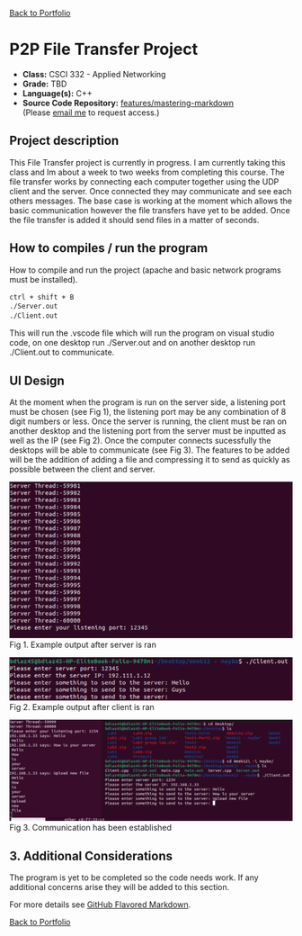 [Back to Portfolio](./)

P2P File Transfer Project
===============

-   **Class:** CSCI 332 - Applied Networking
-   **Grade:** TBD
-   **Language(s):** C++
-   **Source Code Repository:** [features/mastering-markdown](https://guides.github.com/features/mastering-markdown/)  
    (Please [email me](mailto:badiaz@csustudent.net?subject=GitHub%20Access) to request access.)

## Project description

This File Transfer project is currently in progress. I am currently taking this class and Im about a week to two weeks from completing this course. The file transfer works by connecting each computer together using the UDP client and the server. Once connected they may communicate and see each others messages. The base case is working at the moment which allows the basic communication however the file transfers have yet to be added. Once the file transfer is added it should send files in a matter of seconds.

## How to compiles / run the program

How to compile and run the project (apache and basic network programs must be installed).

```bash
ctrl + shift + B
./Server.out
./Client.out
```

This will run the .vscode file which will run the program on visual studio code, on one desktop run ./Server.out and on another desktop run ./Client.out to communicate.

## UI Design

At the moment when the program is run on the server side, a listening port must be chosen (see Fig 1), the listening port may be any combination of 8 digit numbers or less. Once the server is running, the client must be ran on another desktop and the listening port from the server must be inputted as well as the IP (see Fig 2). Once the computer connects sucessfully the desktops will be able to communicate (see Fig 3). The features to be added will be the addition of adding a file and compressing it to send as quickly as possible between the client and server.

![screenshot](images/file_1.PNG)
Fig 1. Example output after server is ran

![screenshot](images/file_2.PNG)
Fig 2. Example output after client is ran

![screenshot](images/file_3.PNG)
Fig 3. Communication has been established

## 3. Additional Considerations

The program is yet to be completed so the code needs work. If any additional concerns arise they will be added to this section.

For more details see [GitHub Flavored Markdown](https://guides.github.com/features/mastering-markdown/).

[Back to Portfolio](./)
